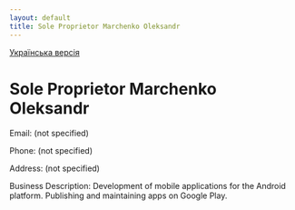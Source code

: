 ```yaml
---
layout: default
title: Sole Proprietor Marchenko Oleksandr
---
```

[Українська версія](/index.html)

# Sole Proprietor Marchenko Oleksandr

Email: (not specified)

Phone: (not specified)

Address: (not specified)

Business Description:
Development of mobile applications for the Android platform. Publishing and maintaining apps on Google Play.
